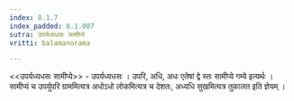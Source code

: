 ```yaml
---
index: 8.1.7
index_padded: 8.1.007
sutra: उपर्यध्यधसः सामीप्ये
vritti: balamanorama

---
```

<<उपर्यध्यधसः सामीप्ये>> - उपर्यध्यधसः । उपरि, अधि, अधः एतेषां द्वे स्तः सामीप्ये गम्ये इत्यर्थः । सामीप्यं च उपर्युपरि ग्राममित्यत्र अधोऽधो लोकमित्यत्र च देशतः, अध्यधि सुखमित्यत्र तुकालत इति ज्ञेयम् । 